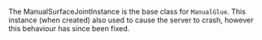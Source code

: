 The ManualSurfaceJointInstance is the base class for `ManualGlue`. This instance (when created) also used to cause the server to crash, however this behaviour has since been fixed.